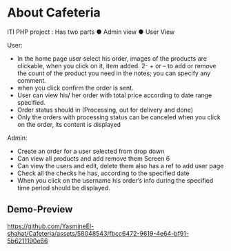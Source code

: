 # About Cafeteria

ITI PHP project :
Has two parts
● Admin view
● User View

User:

- In the home page user select his order, images of the products are clickable, when you click on it, item added. 2- + or – to add or remove the count of the product you need in the notes; you can specify any comment.
- when you click confirm the order is sent.
- User can view his/ her order with total price according to date range specified.
- Order status should in (Processing, out for delivery and done)
- Only the orders with processing status can be canceled when you click on the order, its content is displayed

Admin:

- Create an order for a user selected from drop down
- Can view all products and add remove them Screen 6
- Can view the users and edit, delete them also has a ref to add user page
- Check all the checks he has, according to the specified date
- When you click on the username his order’s info during the specified time period should be displayed.

## Demo-Preview


https://github.com/YasmineEl-shahat/Cafeteria/assets/58048543/fbcc6472-9619-4e64-bf91-5b6211190e66

